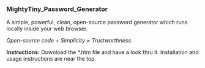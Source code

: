 ### MightyTiny_Password_Generator

A simple, powerful, clean, open-source password generator which runs locally inside your web browser.

<i>Open-source code + Simplicity = Trustworthness.</i>

<b>Instructions:</b>  Download the *.htm file and have a look thru it.  Installation and usage instructions are near the top.
